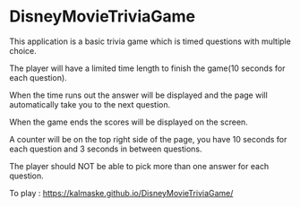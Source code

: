 # DisneyMovieTriviaGame

This application is a basic trivia game which is timed questions with multiple choice.

The player will have a limited time length to finish the game(10 seconds for each question). 

When the time runs out the answer will be displayed and the page will automatically take you to the next question.

When the game ends the scores will be displayed on the screen.

A counter will be on the top right side of the page, you have 10 seconds for each question and 3 seconds in between questions.

The player should NOT be able to pick more than one answer for each question.

To play : https://kalmaske.github.io/DisneyMovieTriviaGame/